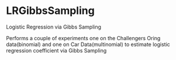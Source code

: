 # LRGibbsSampling
Logistic Regression via Gibbs Sampling

Performs a couple of experiments one on the Challengers Oring data(binomial) and one on Car Data(multinomial) to estimate logistic regression coefficient via Gibbs Sampling 

